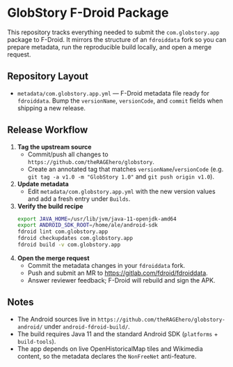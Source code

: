 # GlobStory F-Droid Package

This repository tracks everything needed to submit the `com.globstory.app`
package to F-Droid. It mirrors the structure of an `fdroiddata` fork so you can
prepare metadata, run the reproducible build locally, and open a merge request.

## Repository Layout

- `metadata/com.globstory.app.yml` — F-Droid metadata file ready for
  `fdroiddata`. Bump the `versionName`, `versionCode`, and `commit` fields when
  shipping a new release.

## Release Workflow

1. **Tag the upstream source**
   - Commit/push all changes to `https://github.com/theRAGEhero/globstory`.
   - Create an annotated tag that matches `versionName`/`versionCode` (e.g.
     `git tag -a v1.0 -m "GlobStory 1.0"` and `git push origin v1.0`).
2. **Update metadata**
   - Edit `metadata/com.globstory.app.yml` with the new version values and add a
     fresh entry under `Builds`.
3. **Verify the build recipe**
   ```bash
   export JAVA_HOME=/usr/lib/jvm/java-11-openjdk-amd64
   export ANDROID_SDK_ROOT=/home/ale/android-sdk
   fdroid lint com.globstory.app
   fdroid checkupdates com.globstory.app
   fdroid build -v com.globstory.app
   ```
4. **Open the merge request**
   - Commit the metadata changes in your `fdroiddata` fork.
   - Push and submit an MR to <https://gitlab.com/fdroid/fdroiddata>.
   - Answer reviewer feedback; F-Droid will rebuild and sign the APK.

## Notes

- The Android sources live in
  `https://github.com/theRAGEhero/globstory-android/` under
  `android-fdroid-build/`.
- The build requires Java 11 and the standard Android SDK (`platforms` +
  `build-tools`).
- The app depends on live OpenHistoricalMap tiles and Wikimedia content, so the
  metadata declares the `NonFreeNet` anti-feature.
